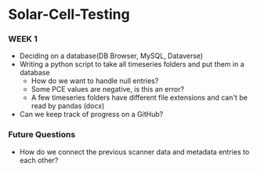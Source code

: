 # Solar-Cell-Testing

### WEEK 1
* Deciding on a database(DB Browser, MySQL, Dataverse)
* Writing a python script to take all timeseries folders and put them in a database
    * How do we want to handle null entries?
    * Some PCE values are negative, is this an error?
    * A few timeseries folders have different file extensions and can't be read by pandas (docx)
* Can we keep track of progress on a GitHub?


### Future Questions
* How do we connect the previous scanner data and metadata entries to each other?
